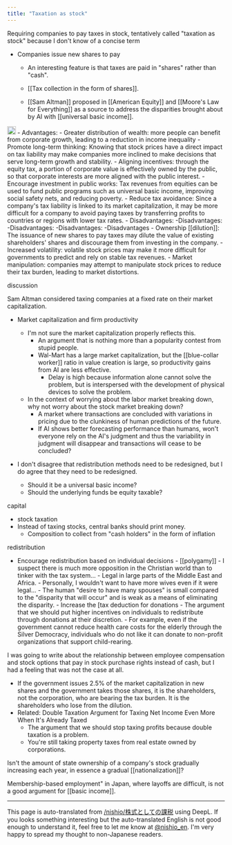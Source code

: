 ```yaml
---
title: "Taxation as stock"
---
```


Requiring companies to pay taxes in stock, tentatively called "taxation as stock" because I don't know of a concise term
- Companies issue new shares to pay
    - An interesting feature is that taxes are paid in "shares" rather than "cash".
    - [[Tax collection in the form of shares]].

    - [[Sam Altman]] proposed in [[American Equity]] and [[Moore's Law for Everything]] as a source to address the disparities brought about by AI with [[universal basic income]].

<img src='https://scrapbox.io/api/pages/nishio-en/GPT-4/icon' alt='GPT-4.icon' height="19.5"/>
- Advantages:
    - Greater distribution of wealth: more people can benefit from corporate growth, leading to a reduction in income inequality
    - Promote long-term thinking: Knowing that stock prices have a direct impact on tax liability may make companies more inclined to make decisions that serve long-term growth and stability.
    - Aligning incentives: through the equity tax, a portion of corporate value is effectively owned by the public, so that corporate interests are more aligned with the public interest.
    - Encourage investment in public works: Tax revenues from equities can be used to fund public programs such as universal basic income, improving social safety nets, and reducing poverty.
    - Reduce tax avoidance: Since a company's tax liability is linked to its market capitalization, it may be more difficult for a company to avoid paying taxes by transferring profits to countries or regions with lower tax rates.
- Disadvantages: -Disadvantages: -Disadvantages: -Disadvantages: -Disadvantages
    - Ownership [[dilution]]: The issuance of new shares to pay taxes may dilute the value of existing shareholders' shares and discourage them from investing in the company.
    - Increased volatility: volatile stock prices may make it more difficult for governments to predict and rely on stable tax revenues.
    - Market manipulation: companies may attempt to manipulate stock prices to reduce their tax burden, leading to market distortions.

discussion

Sam Altman considered taxing companies at a fixed rate on their market capitalization.
- Market capitalization and firm productivity
    - I'm not sure the market capitalization properly reflects this.
        - An argument that is nothing more than a popularity contest from stupid people.
        - Wal-Mart has a large market capitalization, but the [[blue-collar worker]] ratio in value creation is large, so productivity gains from AI are less effective.
            - Delay is high because information alone cannot solve the problem, but is interspersed with the development of physical devices to solve the problem.
    - In the context of worrying about the labor market breaking down, why not worry about the stock market breaking down?
        - A market where transactions are concluded with variations in pricing due to the clunkiness of human predictions of the future.
        - If AI shows better forecasting performance than humans, won't everyone rely on the AI's judgment and thus the variability in judgment will disappear and transactions will cease to be concluded?


- I don't disagree that redistribution methods need to be redesigned, but I do agree that they need to be redesigned.
    - Should it be a universal basic income?
    - Should the underlying funds be equity taxable?

capital
- stock taxation
- Instead of taxing stocks, central banks should print money.
    - Composition to collect from "cash holders" in the form of inflation

redistribution
- Encourage redistribution based on individual decisions
        - [[polygamy]]
        - I suspect there is much more opposition in the Christian world than to tinker with the tax system...
        - Legal in large parts of the Middle East and Africa.
        - Personally, I wouldn't want to have more wives even if it were legal...
            - The human "desire to have many spouses" is small compared to the "disparity that will occur" and is weak as a means of eliminating the disparity.
        - Increase the [tax deduction for donations
        - The argument that we should put higher incentives on individuals to redistribute through donations at their discretion.
        - For example, even if the government cannot reduce health care costs for the elderly through the Silver Democracy, individuals who do not like it can donate to non-profit organizations that support child-rearing.


I was going to write about the relationship between employee compensation and stock options that pay in stock purchase rights instead of cash, but I had a feeling that was not the case at all.
- If the government issues 2.5% of the market capitalization in new shares and the government takes those shares, it is the shareholders, not the corporation, who are bearing the tax burden. It is the shareholders who lose from the dilution.
- Related: Double Taxation Argument for Taxing Net Income Even More When It's Already Taxed
    - The argument that we should stop taxing profits because double taxation is a problem.
    - You're still taking property taxes from real estate owned by corporations.

Isn't the amount of state ownership of a company's stock gradually increasing each year, in essence a gradual [[nationalization]]?

Membership-based employment" in Japan, where layoffs are difficult, is not a good argument for [[basic income]].


---
This page is auto-translated from [/nishio/株式としての課税](https://scrapbox.io/nishio/株式としての課税) using DeepL. If you looks something interesting but the auto-translated English is not good enough to understand it, feel free to let me know at [@nishio_en](https://twitter.com/nishio_en). I'm very happy to spread my thought to non-Japanese readers.